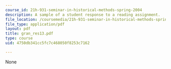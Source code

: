 ```yaml
---
course_id: 21h-931-seminar-in-historical-methods-spring-2004
description: A sample of a student response to a reading assignment.
file_location: /coursemedia/21h-931-seminar-in-historical-methods-spring-2004/4750db341cc5fc7c468050f8253c7162_gran_res13.pdf
file_type: application/pdf
layout: pdf
title: gran_res13.pdf
type: course
uid: 4750db341cc5fc7c468050f8253c7162

---
```

None